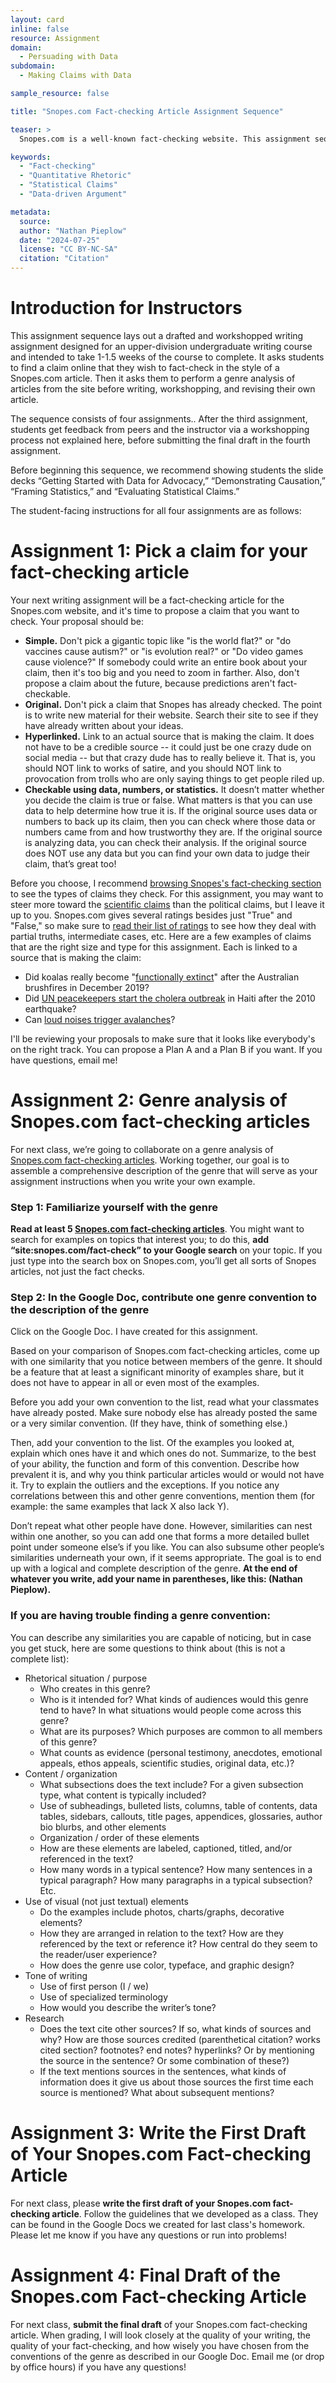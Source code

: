 ```yaml
---
layout: card
inline: false
resource: Assignment
domain:
  - Persuading with Data
subdomain:
  - Making Claims with Data

sample_resource: false

title: "Snopes.com Fact-checking Article Assignment Sequence"

teaser: >
  Snopes.com is a well-known fact-checking website. This assignment sequence, designed for an upper-division writing class, asks students to propose, research, and write their own Snopes.com article using quantitative argumentation to fact-check a claim they have found on the internet. In its current form the sequence is designed to take 1 to 1.5 weeks of class.

keywords:
  - "Fact-checking"
  - "Quantitative Rhetoric"
  - "Statistical Claims"
  - "Data-driven Argument"

metadata:
  source: 
  author: "Nathan Pieplow"
  date: "2024-07-25"
  license: "CC BY-NC-SA"
  citation: "Citation"
---
```


# Introduction for Instructors

This assignment sequence lays out a drafted and workshopped writing assignment designed for an upper-division undergraduate writing course and intended to take 1-1.5 weeks of the course to complete. It asks students to find a claim online that they wish to fact-check in the style of a Snopes.com article. Then it asks them to perform a genre analysis of articles from the site before writing, workshopping, and revising their own article.

The sequence consists of four assignments.. After the third assignment, students get feedback from peers and the instructor via a workshopping process not explained here, before submitting the final draft in the fourth assignment.

Before beginning this sequence, we recommend showing students the slide decks “Getting Started with Data for Advocacy,” “Demonstrating Causation,” “Framing Statistics,” and “Evaluating Statistical Claims.”

The student-facing instructions for all four assignments are as follows:

# Assignment 1: Pick a claim for your fact-checking article

Your next writing assignment will be a fact-checking article for the Snopes.com website, and it's time to propose a claim that you want to check. Your proposal should be:
- **Simple.** Don't pick a gigantic topic like "is the world flat?" or "do vaccines cause autism?" or "is evolution real?" or "Do video games cause violence?" If somebody could write an entire book about your claim, then it's too big and you need to zoom in farther. Also, don't propose a claim about the future, because predictions aren't fact-checkable.
- **Original.** Don't pick a claim that Snopes has already checked. The point is to write new material for their website. Search their site to see if they have already written about your ideas.
- **Hyperlinked.** Link to an actual source that is making the claim. It does not have to be a credible source -- it could just be one crazy dude on social media -- but that crazy dude has to really believe it. That is, you should NOT link to works of satire, and you should NOT link to provocation from trolls who are only saying things to get people riled up.
- **Checkable using data, numbers, or statistics.** It doesn’t matter whether you decide the claim is true or false. What matters is that you can use data to help determine how true it is. If the original source uses data or numbers to back up its claim, then you can check where those data or numbers came from and how trustworthy they are. If the original source is analyzing data, you can check their analysis. If the original source does NOT use any data but you can find your own data to judge their claim, that’s great too!

Before you choose, I recommend [browsing Snopes's fact-checking section](https://www.snopes.com/fact-check/) to see the types of claims they check. For this assignment, you may want to steer more toward the [scientific claims](https://www.snopes.com/fact-check/broom-standing-gravitational-pull/) than the political claims, but I leave it up to you.
Snopes.com gives several ratings besides just "True" and "False," so make sure to [read their list of ratings](https://www.snopes.com/fact-check-ratings/) to see how they deal with partial truths, intermediate cases, etc.
Here are a few examples of claims that are the right size and type for this assignment. Each is linked to a source that is making the claim:
- Did koalas really become "[functionally extinct](https://www.dailymail.co.uk/news/article-7713561/Expert-claims-koalas-functionally-extinct-bushfires-destroy-80-cent-habitat.html)" after the Australian brushfires in December 2019?
- Did [UN peacekeepers start the cholera outbreak](https://www.globalpolicy.org/security-council/index-of-countries-on-the-security-council-agenda/haiti/52040-haiti-cholera-epidemic-most-likely-started-at-un-camp-top-scientist.html?itemid=id) in Haiti after the 2010 earthquake?
- Can [loud noises trigger avalanches](https://tvtropes.org/pmwiki/pmwiki.php/Main/HairTriggerAvalanche)?

I'll be reviewing your proposals to make sure that it looks like everybody's on the right track. You can propose a Plan A and a Plan B if you want. If you have questions, email me!
# Assignment 2: Genre analysis of Snopes.com fact-checking articles
For next class, we’re going to collaborate on a genre analysis of [Snopes.com fact-checking articles](https://www.snopes.com/fact-check/). Working together, our goal is to assemble a comprehensive description of the genre that will serve as your assignment instructions when you write your own example.
### Step 1: Familiarize yourself with the genre
**Read at least 5 [Snopes.com fact-checking articles](https://www.snopes.com/fact-check/)**. You might want to search for examples on topics that interest you; to do this, **add “site:snopes.com/fact-check” to your Google search** on your topic. If you just type into the search box on Snopes.com, you’ll get all sorts of Snopes articles, not just the fact checks.
### Step 2: In the Google Doc, contribute one genre convention to the description of the genre
Click on the Google Doc. I have created for this assignment.

Based on your comparison of Snopes.com fact-checking articles, come up with one similarity that you notice between members of the genre. It should be a feature that at least a significant minority of examples share, but it does not have to appear in all or even most of the examples. 

Before you add your own convention to the list, read what your classmates have already posted. Make sure nobody else has already posted the same or a very similar convention. (If they have, think of something else.) 

Then, add your convention to the list. Of the examples you looked at, explain which ones have it and which ones do not. Summarize, to the best of your ability, the function and form of this convention. Describe how prevalent it is, and why you think particular articles would or would not have it. Try to explain the outliers and the exceptions. If you notice any correlations between this and other genre conventions, mention them (for example: the same examples that lack X also lack Y). 

Don’t repeat what other people have done. However, similarities can nest within one another, so you can add one that forms a more detailed bullet point under someone else’s if you like. You can also subsume other people’s similarities underneath your own, if it seems appropriate. The goal is to end up with a logical and complete description of the genre. **At the end of whatever you write, add your name in parentheses, like this: (Nathan Pieplow).**

### If you are having trouble finding a genre convention:
You can describe any similarities you are capable of noticing, but in case you get stuck, here are some questions to think about (this is not a complete list):
- Rhetorical situation / purpose
  - Who creates in this genre?
  - Who is it intended for? What kinds of audiences would this genre tend to have?  In what situations would people come across this genre?
  - What are its purposes? Which purposes are common to all members of this genre?
  - What counts as evidence (personal testimony, anecdotes, emotional appeals, ethos appeals, scientific studies, original data, etc.)?
- Content / organization
  - What subsections does the text include? For a given subsection type, what content is typically included?
  - Use of subheadings, bulleted lists, columns, table of contents, data tables, sidebars, callouts, title pages, appendices, glossaries, author bio blurbs, and other elements
  - Organization / order of these elements
  - How are these elements are labeled, captioned, titled, and/or referenced in the text?
  - How many words in a typical sentence? How many sentences in a typical paragraph? How many paragraphs in a typical subsection? Etc.
- Use of visual (not just textual) elements
  - Do the examples include photos, charts/graphs, decorative elements?
  - How they are arranged in relation to the text? How are they referenced by the text or reference it? How central do they seem to the reader/user experience?
  - How does the genre use color, typeface, and graphic design?
- Tone of writing
  - Use of first person (I / we)
  - Use of specialized terminology
  - How would you describe the writer’s tone?
- Research
  - Does the text cite other sources? If so, what kinds of sources and why? How are those sources credited (parenthetical citation? works cited section? footnotes? end notes? hyperlinks? Or by mentioning the source in the sentence? Or some combination of these?)
  - If the text mentions sources in the sentences, what kinds of information does it give us about those sources the first time each source is mentioned? What about subsequent mentions?

# Assignment 3: Write the First Draft of Your Snopes.com Fact-checking Article

For next class, please **write the first draft of your Snopes.com fact-checking article**. Follow the guidelines that we developed as a class. They can be found in the Google Docs we created for last class's homework. 
Please let me know if you have any questions or run into problems!

# Assignment 4: Final Draft of the Snopes.com Fact-checking Article

For next class, **submit the final draft** of your Snopes.com fact-checking article. When grading, I will look closely at the quality of your writing, the quality of your fact-checking, and how wisely you have chosen from the conventions of the genre as described in our Google Doc.
Email me (or drop by office hours) if you have any questions!
